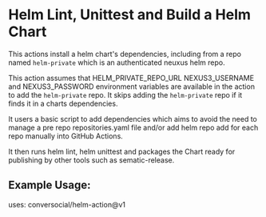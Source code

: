# Helm Lint, Unittest and Build a Helm Chart

This actions install a helm chart's dependencies, including from a repo named `helm-private` which
is an authenticated neuxus helm repo.

This action assumes that HELM_PRIVATE_REPO_URL NEXUS3_USERNAME and NEXUS3_PASSWORD environment
variables are available in the action to add the `helm-private` repo. It skips adding the
`helm-private` repo if it finds it in a charts dependencies.

It users a basic script to add dependencies which aims to avoid the need to manage a pre repo
repositories.yaml file and/or add helm repo add for each repo manually into GitHub Actions.

It then runs helm lint, helm unittest and packages the Chart ready for publishing by other tools
such as sematic-release.

## Example Usage:
uses: conversocial/helm-action@v1
